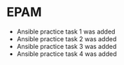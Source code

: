 # EPAM

- Ansible practice task 1 was added
- Ansible practice task 2 was added
- Ansible practice task 3 was added
- Ansible practice task 4 was added
